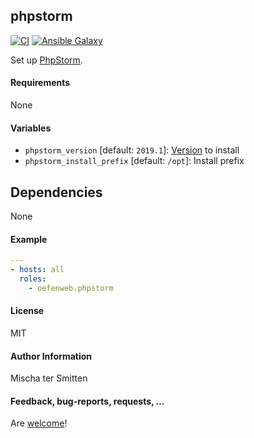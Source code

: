 ## phpstorm

[![CI](https://github.com/Oefenweb/ansible-phpstorm/workflows/CI/badge.svg)](https://github.com/Oefenweb/ansible-phpstorm/actions?query=workflow%3ACI)
[![Ansible Galaxy](http://img.shields.io/badge/ansible--galaxy-phpstorm-blue.svg)](https://galaxy.ansible.com/Oefenweb/phpstorm)

Set up [PhpStorm](https://www.jetbrains.com/phpstorm/).

#### Requirements

None

#### Variables

* `phpstorm_version` [default: `2019.1`]: [Version](https://www.jetbrains.com/phpstorm/download/index.html#section=linux) to install
* `phpstorm_install_prefix` [default: `/opt`]: Install prefix

## Dependencies

None

#### Example

```yaml
---
- hosts: all
  roles:
    - oefenweb.phpstorm
```

#### License

MIT

#### Author Information

Mischa ter Smitten

#### Feedback, bug-reports, requests, ...

Are [welcome](https://github.com/Oefenweb/ansible-phpstorm/issues)!
